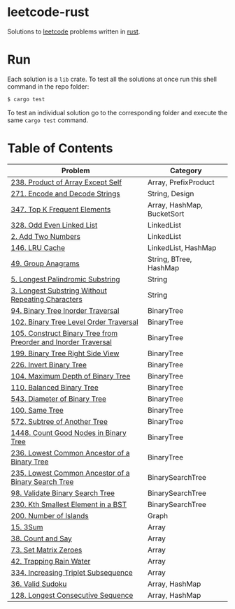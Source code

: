 # leetcode-rust

Solutions to [leetcode](https://leetcode.com/) problems written in [rust](https://rust-lang.org/).

# Run

Each solution is a `lib` crate. To test all the solutions at once run this shell command in the repo folder:

```sh
$ cargo test
```

To test an individual solution go to the corresponding folder and execute the same `cargo test` command.

# Table of Contents

|                                                         Problem                                                  |          Category          |
| ---------------------------------------------------------------------------------------------------------------- | ------------------------   |
| [238. Product of Array Except Self](238-product-of-array-except-self/src/lib.rs)                                 | Array, PrefixProduct       |
| [271. Encode and Decode Strings](271-encode-and-decode-strings/src/lib.rs)                                       | String, Design             |
| [347. Top K Frequent Elements](347-top-k-frequent-elements/src/lib.rs)                                           | Array, HashMap, BucketSort |
| [328. Odd Even Linked List](328-odd-even-linked-list/src/lib.rs)                                                 | LinkedList                 |
| [2. Add Two Numbers](2-add-two-numbers/src/lib.rs)                                                               | LinkedList                 |
| [146. LRU Cache](146-lru-cache/src/lib.rs)                                                                       | LinkedList, HashMap        |
| [49. Group Anagrams](49-group-anagrams/src/lib.rs)                                                               | String, BTree, HashMap     |
| [5. Longest Palindromic Substring](5-longest-palindromic-substring/src/lib.rs)                                   | String                     |
| [3. Longest Substring Without Repeating Characters](3-longest-substring-without-repeating-characters/src/lib.rs) | String                     |
| [94. Binary Tree Inorder Traversal](94-binary-tree-inorder-traversal/src/lib.rs)                                 | BinaryTree                 |
| [102. Binary Tree Level Order Traversal](102-binary-tree-level-order-traversal/src/lib.rs)                       | BinaryTree                 |
| [105. Construct Binary Tree from Preorder and Inorder Traversal](105-construct-binary-tree-from-preorder-and-inorder-traversal/src/lib.rs) | BinaryTree |
| [199. Binary Tree Right Side View](199-binary-tree-right-side-view/src/lib.rs)                                   | BinaryTree                 |
| [226. Invert Binary Tree](226-invert-binary-tree/src/lib.rs)                                                     | BinaryTree                 |
| [104. Maximum Depth of Binary Tree](104-maximum-depth-of-binary-tree/src/lib.rs)                                 | BinaryTree                 |
| [110. Balanced Binary Tree](110-balanced-binary-tree/src/lib.rs)                                                 | BinaryTree                 |
| [543. Diameter of Binary Tree](543-diameter-of-binary-tree/src/lib.rs)                                           | BinaryTree                 |
| [100. Same Tree](100-same-tree/src/lib.rs)                                                                       | BinaryTree                 |
| [572. Subtree of Another Tree](572-subtree-of-another-tree/src/lib.rs)                                           | BinaryTree                 |
| [1448. Count Good Nodes in Binary Tree](1448-count-good-nodes-in-binary-tree/src/lib.rs)                         | BinaryTree                 |
| [236. Lowest Common Ancestor of a Binary Tree](236-lowest-common-ancestor-of-a-binary-tree/src/lib.rs)           | BinaryTree                 |
| [235. Lowest Common Ancestor of a Binary Search Tree](235-lowest-common-ancestor-of-a-binary-search-tree/src/lib.rs) | BinarySearchTree       |
| [98. Validate Binary Search Tree](98-validate-binary-search-tree/src/lib.rs)                                     | BinarySearchTree           |
| [230. Kth Smallest Element in a BST](230-kth-smallest-element-in-a-bst/src/lib.rs)                               | BinarySearchTree           |
| [200. Number of Islands](200-number-of-islands/src/lib.rs)                                                       | Graph                      |
| [15. 3Sum](15-three-sum/src/lib.rs)                                                                              | Array                      |
| [38. Count and Say](38-count-and-say/src/lib.rs)                                                                 | Array                      |
| [73. Set Matrix Zeroes](73-set-matrix-zeroes/src/lib.rs)                                                         | Array                      |
| [42. Trapping Rain Water](42-trapping-rain-water/src/lib.rs)                                                     | Array                      |
| [334. Increasing Triplet Subsequence](334-increasing-triplet-subsequence/src/lib.rs)                             | Array                      |
| [36. Valid Sudoku](36-valid-sudoku/src/lib.rs)                                                                   | Array, HashMap             |
| [128. Longest Consecutive Sequence](128-longest-consecutive-sequence/src/lib.rs)                                 | Array, HashMap             |
